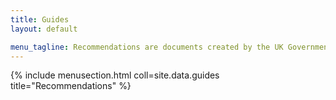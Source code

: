 ```yaml
---
title: Guides
layout: default

menu_tagline: Recommendations are documents created by the UK Government Linked Data Working Group's that are considered as formal recommended best practice.
---
```


{% include menusection.html coll=site.data.guides title="Recommendations" %}